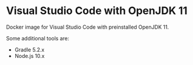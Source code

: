 # Visual Studio Code with OpenJDK 11
Docker image for Visual Studio Code with preinstalled OpenJDK 11.

Some additional tools are:
* Gradle 5.2.x
* Node.js 10.x
